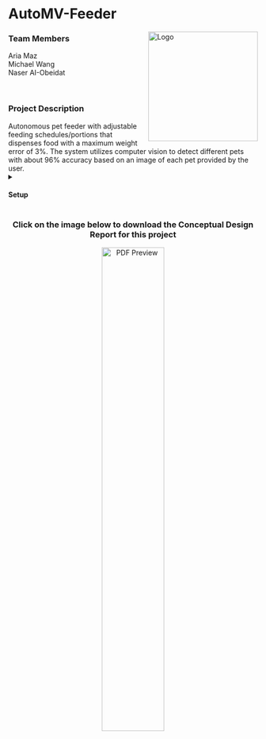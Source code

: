 # AutoMV-Feeder

<a href="https://github.com/AriaMaz">
    <img src="https://github.com/AriaMaz/AutoMV-Feeder/assets/102880878/86fe70b0-b34b-4a8c-a58d-2db2228b5730" align="right" width="221" alt="Logo">
</a>

</a>

<h3 align="left">Team Members</h3>
Aria Maz <br>
Michael Wang <br> 
Naser AI-Obeidat <br>
<p><p>
<br>

<h3 align="left">Project Description</h3>
Autonomous pet feeder with adjustable feeding schedules/portions that dispenses food with a maximum weight error of 3%. The system utilizes computer vision to detect different pets with about 96% accuracy based on an image of each pet provided by the user.
  
  <details>
<summary><h4>Setup</h4></summary>
To use this model, it is recommended to run the following command in your terminal based on your respective opperating system below to create a virtual environment and download the required package managerss, interpreters, and libraries.


#### MacOS

```html
<p>/bin/bash -c "$(curl -fsSL https://raw.githubusercontent.com/Homebrew/install/HEAD/install.sh)" && brew install python3 arduino && mkdir PetFeederProject && cd PetFeederProject && python3 -m venv PetFeederEnv && source PetFeederEnv/bin/activate && pip install opencv-python pyserial</p>
```

#### Windows

```html
<p>mkdir PetFeederProject; cd PetFeederProject; python -m venv PetFeederEnv; .\PetFeederEnv\Scripts\Activate; pip install opencv-python pyserial; choco install arduino</p>
```

#### Linux

```html
<p>sudo apt update && sudo apt install python3-venv python3-pip arduino && mkdir PetFeederProject && cd PetFeederProject && python3 -m venv PetFeederEnv && source PetFeederEnv/bin/activate && pip install opencv-python pyserial</p>
```
  </details>

<h3 align="center">Click on the image below to download the Conceptual Design Report for this project</h3>
<div align="center">
    <a href="https://github.com/AriaMaz/AutoCV-Feeder/files/13792210/AutoCVFConseptualDesignReport.pdf">
        <img src="https://github.com/AriaMaz/AutoCV-Feeder/assets/102880878/04036711-16f3-4a5e-beeb-06f84ab2e938" width="50%" alt="PDF Preview">
    </a>
</div>
